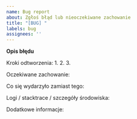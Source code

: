 ```yaml
---
name: Bug report
about: Zgłoś błąd lub nieoczekiwane zachowanie
title: "[BUG] "
labels: bug
assignees: ''
---
```


**Opis błędu**

Kroki odtworzenia:
1. 
2. 
3. 

Oczekiwane zachowanie:

Co się wydarzyło zamiast tego:

Logi / stacktrace / szczegóły środowiska:

Dodatkowe informacje:
